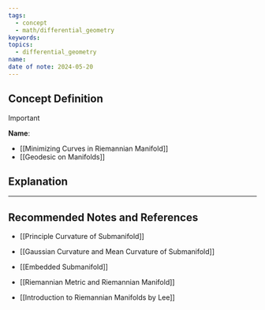 ```yaml
---
tags:
  - concept
  - math/differential_geometry
keywords: 
topics:
  - differential_geometry
name: 
date of note: 2024-05-20
---
```


## Concept Definition

>[!important]
>**Name**: 

- [[Minimizing Curves in Riemannian Manifold]]
- [[Geodesic on Manifolds]]


## Explanation





-----------
##  Recommended Notes and References


- [[Principle Curvature of Submanifold]]
- [[Gaussian Curvature and Mean Curvature of Submanifold]]


- [[Embedded Submanifold]]
- [[Riemannian Metric and Riemannian Manifold]]


- [[Introduction to Riemannian Manifolds by Lee]]